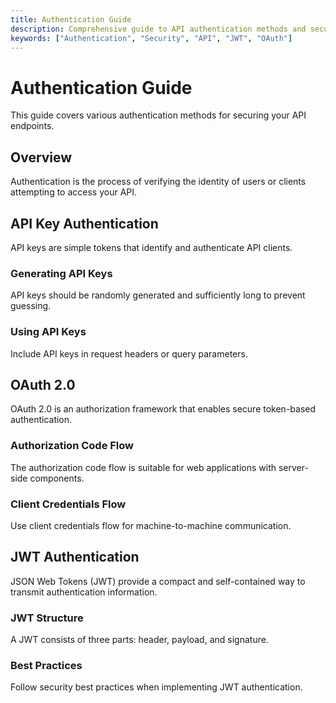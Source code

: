 ```yaml
---
title: Authentication Guide
description: Comprehensive guide to API authentication methods and security best practices.
keywords: ["Authentication", "Security", "API", "JWT", "OAuth"]
---
```


# Authentication Guide

This guide covers various authentication methods for securing your API endpoints.

## Overview

Authentication is the process of verifying the identity of users or clients attempting to access your API.

## API Key Authentication

API keys are simple tokens that identify and authenticate API clients.

### Generating API Keys

API keys should be randomly generated and sufficiently long to prevent guessing.

### Using API Keys

Include API keys in request headers or query parameters.

## OAuth 2.0

OAuth 2.0 is an authorization framework that enables secure token-based authentication.

### Authorization Code Flow

The authorization code flow is suitable for web applications with server-side components.

### Client Credentials Flow

Use client credentials flow for machine-to-machine communication.

## JWT Authentication

JSON Web Tokens (JWT) provide a compact and self-contained way to transmit authentication information.

### JWT Structure

A JWT consists of three parts: header, payload, and signature.

### Best Practices

Follow security best practices when implementing JWT authentication.